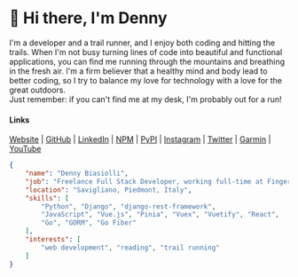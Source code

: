 # 👋 Hi there, I'm Denny

I'm a developer and a trail runner, and I enjoy both coding and hitting the trails.
When I'm not busy turning lines of code into beautiful and functional applications,
you can find me running through the mountains and breathing in the fresh air.
I'm a firm believer that a healthy mind and body lead to better coding,
so I try to balance my love for technology with a love for the great outdoors.<br>
Just remember: if you can't find me at my desk, I'm probably out for a run!


#### Links

[Website](https://www.dennybiasiolli.com/)
|
[GitHub](https://github.com/dennybiasiolli/)
|
[LinkedIn](https://www.linkedin.com/in/dennybiasiolli/)
|
[NPM](https://www.npmjs.com/~dennybiasiolli)
|
[PyPI](https://pypi.org/user/dennybiasiolli/)
|
[Instagram](https://www.instagram.com/dennybiasiolli/)
|
[Twitter](https://twitter.com/dennybiasiolli)
|
[Garmin](https://connect.garmin.com/modern/profile/dennybiasiolli)
|
[YouTube](https://www.youtube.com/user/dennybiasiolli)


```json
{
    "name": "Denny Biasiolli",
    "job": "Freelance Full Stack Developer, working full-time at Fingerprint",
    "location": "Savigliano, Piedmont, Italy",
    "skills": [
        "Python", "Django", "django-rest-framework",
        "JavaScript", "Vue.js", "Pinia", "Vuex", "Vuetify", "React",
        "Go", "GORM", "Go Fiber"
    ],
    "interests": [
        "web development", "reading", "trail running"
    ]
}
```

<!--
**dennybiasiolli/dennybiasiolli** is a ✨ _special_ ✨ repository because its `README.md` (this file) appears on your GitHub profile.

Here are some ideas to get you started:

- 👨🏻‍💻  About Me
- 🔭 I’m currently working on ...
- 🌱 I’m currently learning ...
- 👯 I’m looking to collaborate on ...
- 🤔 I’m looking for help with ...
- 💬 Ask me about ...
- 📫 How to reach me: ...
- 😄 Pronouns: ...
- ⚡ Fun fact: ...
-->
